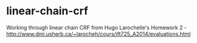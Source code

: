 # linear-chain-crf
Working through linear chain CRF from Hugo Larochelle's Homework 2 - http://www.dmi.usherb.ca/~larocheh/cours/ift725_A2014/evaluations.html
